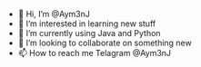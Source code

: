 - 👋 Hi, I’m @Aym3nJ
- 👀 I’m interested in learning new stuff
- 🌱 I’m currently using Java and Python
- 💞️ I’m looking to collaborate on something new
- 📫 How to reach me Telagram @Aym3nJ

<!---
@Aym3nJ/@Aym3nJ is a ✨ special ✨ repository because its `README.md` (this file) appears on your GitHub profile.
You can click the Preview link to take a look at your changes.
--->
